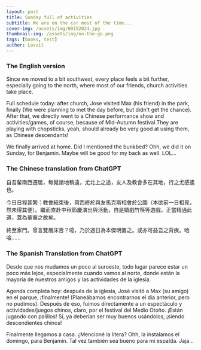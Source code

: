 ```yaml
---
layout: post
title: Sunday full of activities
subtitle: We are on the car most of the time...
cover-img: /assets/img/09152024.jpg
thumbnail-img: /assets/img/on-the-go.png
tags: [books, test]
author: Lovuit
---
```

### The English version
Since we moved to a bit southwest, every place feels a bit further, especially going to the north,
where most of our friends, church activities take place.

Full schedule today: after church, Jose visited Max (his friend) in the park, finally (We were planning to met the day before, but didn't get the chance). After that, we directly went to a Chinese performance show and activities/games, of course, because of Mid-Autumn festival.They are playing with chopsticks, yeah, should already be very good at using them, as Chinese descendants!

We finally arrived at home. Did I mentioned the bunkbed? Ohh, we did it on Sunday, for Benjamin. Maybe will be good for my back as well. LOL... 





### The Chinese translation from ChatGPT
自吾輩南西遷居，每覺諸地稍遠，尤北上之途，友人及教會多在其地，行之尤感遙也。

今日日程甚繁：教會結束後，荷西終於與友馬克斯相會於公園（本欲前一日相見，然未得其便）。繼而直赴中秋節慶演出與活動，自是嬉戲竹筷等遊戲，正當精通此道，蓋為華裔之故矣。

終至家門。曾言雙層床否？噫，乃於週日為本傑明置之。或亦可益吾之背疾。哈哈……


### The Spanish Translation from ChatGPT
Desde que nos mudamos un poco al suroeste, todo lugar parece estar un poco más lejos, especialmente cuando vamos al norte, donde están la mayoría de nuestros amigos y las actividades de la iglesia.

Agenda completa hoy: después de la iglesia, José visitó a Max (su amigo) en el parque, ¡finalmente! (Planeábamos encontrarnos el día anterior, pero no pudimos). Después de eso, fuimos directamente a un espectáculo y actividades/juegos chinos, claro, por el festival del Medio Otoño. ¡Están jugando con palillos! Sí, ya deberían ser muy buenos usándolos, ¡siendo descendientes chinos!

Finalmente llegamos a casa. ¿Mencioné la litera? Ohh, la instalamos el domingo, para Benjamín. Tal vez también sea bueno para mi espalda. Jaja…


